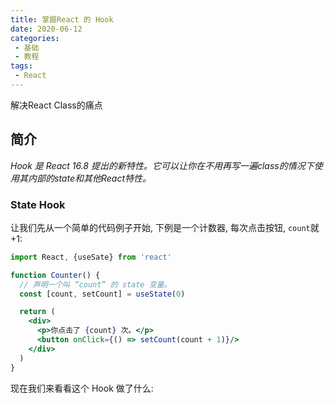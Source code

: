 ```yaml
---
title: 掌握React 的 Hook
date: 2020-06-12
categories:
 - 基础
 - 教程
tags:
 - React
---
```


解决React Class的痛点

<!-- more -->

## 简介

_Hook 是 React 16.8 提出的新特性。它可以让你在不用再写一遍class的情况下使用其内部的state和其他React特性。_

### State Hook

让我们先从一个简单的代码例子开始, 下例是一个计数器, 每次点击按钮, `count`就 +1:

```jsx {4-5}
import React, {useSate} from 'react'

function Counter() {
  // 声明一个叫 “count” 的 state 变量。
  const [count, setCount] = useState(0)

  return (
    <div>
      <p>你点击了 {count} 次。</p>
      <button onClick={() => setCount(count + 1)}/>
    </div>
  )
}
```

现在我们来看看这个 Hook 做了什么:  